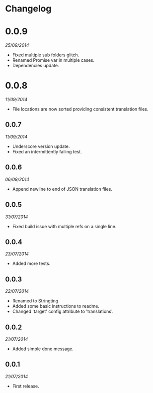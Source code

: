 # Changelog

# 0.0.9
_25/09/2014_

* Fixed multiple sub folders glitch.
* Renamed Promise var in multiple cases.
* Dependencies update.

# 0.0.8
_11/09/2014_

* File locations are now sorted providing consistent translation files.

## 0.0.7
_11/09/2014_

* Underscore version update.
* Fixed an intermittently failing test.

## 0.0.6
_06/08/2014_

* Append newline to end of JSON translation files.

## 0.0.5
_31/07/2014_

* Fixed build issue with multiple refs on a single line.

## 0.0.4
_23/07/2014_

* Added more tests.

## 0.0.3
_22/07/2014_

* Renamed to Stringting.
* Added some basic instructions to readme.
* Changed 'target' config attribute to 'translations'.

## 0.0.2
_21/07/2014_

* Added simple done message.

## 0.0.1
_21/07/2014_

* First release.
